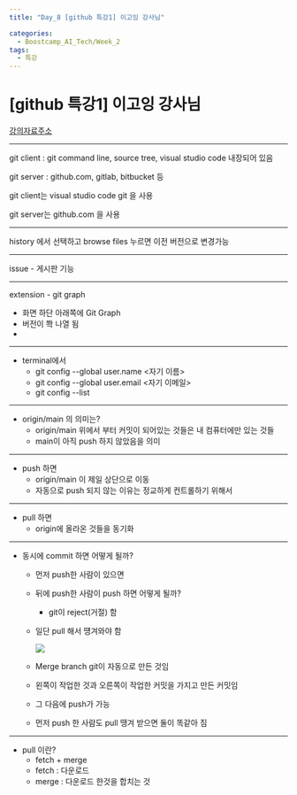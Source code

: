 ```yaml
---
title: "Day_8 [github 특강1] 이고잉 강사님"

categories:
  - Boostcamp_AI_Tech/Week_2
tags:
  - 특강
---
```


# [github 특강1] 이고잉 강사님

[강의자료주소](https://github.com/egoingsb/offline/wiki/git)

---

git client : git command line, source tree, visual studio code 내장되어 있음

git server : github.com, gitlab, bitbucket 등

git client는  visual studio code git 을 사용

git server는 github.com 을 사용

---

history 에서 선택하고 browse files 누르면 이전 버전으로 변경가능

---

issue - 게시판 기능

---

extension - git graph

- 화면 하단 아래쪽에 Git Graph
- 버전이 쫙 나열 됨
- 
---

- terminal에서
  - git config --global user.name <자기 이름>
  - git config --global user.email <자기 이메일>
  - git config --list

---

- origin/main 의 의미는?
    - origin/main 위에서 부터 커밋이 되어있는 것들은 내 컴퓨터에만 있는 것들
    - main이 아직 push 하지 않았음을 의미

---

- push 하면
  - origin/main 이 제일 상단으로 이동
  - 자동으로 push 되지 않는 이유는 정교하게 컨트롤하기 위해서

---

- pull 하면
  - origin에 올라온 것들을 동기화

---

- 동시에 commit 하면 어떻게 될까?
  - 먼저 push한 사람이 있으면
  - 뒤에 push한 사람이 push 하면 어떻게 될까?
    - git이 reject(거절) 함
  - 일단 pull 해서 떙겨와야 함

    ![]({{site.url}}/assets/images/2021-08-11-15-20-38.png)
  
  - Merge branch git이 자동으로 만든 것임
  - 왼쪽이 작업한 것과 오른쪽이 작업한 커밋을 가지고 만든 커밋임
  - 그 다음에 push가 가능
  - 먼저 push 한 사람도 pull 땡겨 받으면 둘이 똑같아 짐

---

- pull 이란?
  - fetch + merge
  - fetch : 다운로드
  - merge : 다운로드 한것을 합치는 것